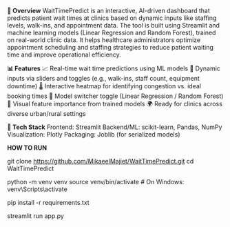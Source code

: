 **🚀 Overview**
WaitTimePredict is an interactive, AI-driven dashboard that predicts patient wait times at clinics based on dynamic inputs like staffing levels, walk-ins, and appointment data. The tool is built using Streamlit and machine learning models (Linear Regression and Random Forest), trained on real-world clinic data.
It helps healthcare administrators optimize appointment scheduling and staffing strategies to reduce patient waiting time and improve operational efficiency.

**📊 Features**
📈 Real-time wait time predictions using ML models
🔁 Dynamic inputs via sliders and toggles (e.g., walk-ins, staff count, equipment downtime)
🌡️ Interactive heatmap for identifying congestion vs. ideal booking times
🔄 Model switcher toggle (Linear Regression / Random Forest)
🧠 Visual feature importance from trained models
🌍 Ready for clinics across diverse urban/rural settings

**🧠 Tech Stack**
Frontend: Streamlit
Backend/ML: scikit-learn, Pandas, NumPy
Visualization: Plotly
Packaging: Joblib (for serialized models)




 **HOW TO RUN**

git clone https://github.com/MikaeelMajiet/WaitTimePredict.git
cd WaitTimePredict

python -m venv venv
source venv/bin/activate  # On Windows: venv\Scripts\activate

pip install -r requirements.txt

streamlit run app.py


